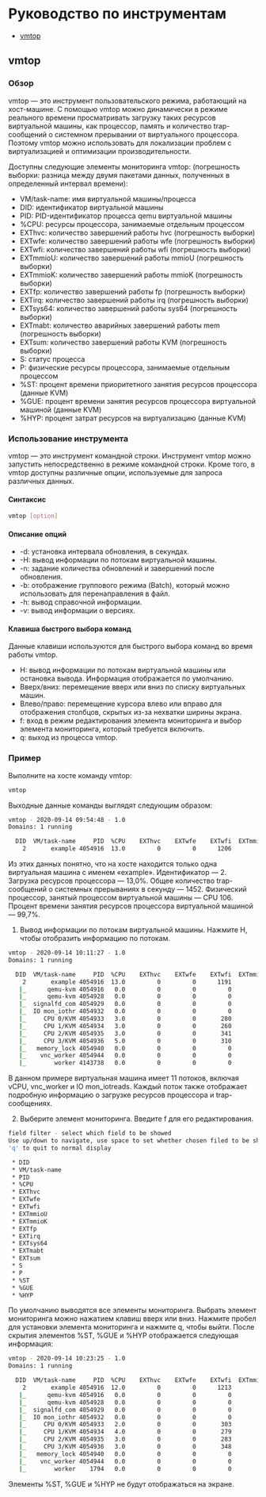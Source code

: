 # Руководство по инструментам

- [vmtop](#vmtop)

## vmtop

### Обзор

vmtop — это инструмент пользовательского режима, работающий на хост-машине. С помощью vmtop можно динамически в режиме реального времени просматривать загрузку таких ресурсов виртуальной машины, как процессор, память и количество trap-сообщений о системном прерывании от виртуального процессора. Поэтому vmtop можно использовать для локализации проблем с виртуализацией и оптимизации производительности.

Доступны следующие элементы мониторинга vmtop: (погрешность выборки: разница между двумя пакетами данных, полученных в определенный интервал времени):

- VM/task-name: имя виртуальной машины/процесса
- DID: идентификатор виртуальной машины
- PID: PID-идентификатор процесса qemu виртуальной машины
- %CPU: ресурсы процессора, занимаемые отдельным процессом
- EXThvc: количество завершений работы hvc (погрешность выборки)
- EXTwfe: количество завершений работы wfe (погрешность выборки)
- EXTwfi: количество завершений работы wfi (погрешность выборки)
- EXTmmioU: количество завершений работы mmioU (погрешность выборки)
- EXTmmioK: количество завершений работы mmioK (погрешность выборки)
- EXTfp: количество завершений работы fp (погрешность выборки)
- EXTirq: количество завершений работы irq (погрешность выборки)
- EXTsys64: количество завершений работы sys64 (погрешность выборки)
- EXTmabt: количество аварийных завершений работы mem (погрешность выборки)
- EXTsum: количество завершений работы KVM (погрешность выборки)
- S: статус процесса
- P: физические ресурсы процессора, занимаемые отдельным процессом
- %ST: процент времени приоритетного занятия ресурсов процессора (данные KVM)
- %GUE: процент времени занятия ресурсов процессора виртуальной машиной (данные KVM)
- %HYP: процент затрат ресурсов на виртуализацию (данные KVM)

### Использование инструмента

vmtop — это инструмент командной строки. Инструмент vmtop можно запустить непосредственно в режиме командной строки. Кроме того, в vmtop доступны различные опции, используемые для запроса различных данных.

#### Синтаксис

```sh
vmtop [option]
```

#### Описание опций

- -d: установка интервала обновления, в секундах.
- -H: вывод информации по потокам виртуальной машины.
- -n: задание количества обновлений и завершений после обновления.
- -b: отображение группового режима (Batch), который можно использовать для перенаправления в файл.
- -h: вывод справочной информации.
- -v: вывод информации о версиях.

#### Клавиша быстрого выбора команд

Данные клавиши используются для быстрого выбора команд во время работы vmtop.

- H: вывод информации по потокам виртуальной машины или остановка вывода. Информация отображается по умолчанию.
- Вверх/вниз: перемещение вверх или вниз по списку виртуальных машин.
- Влево/право: перемещение курсора влево или вправо для отображения столбцов, скрытых из-за нехватки ширины экрана.
- f: вход в режим редактирования элемента мониторинга и выбор элемента мониторинга, который требуется включить.
- q: выход из процесса vmtop.

### Пример

Выполните на хосте команду vmtop:

```sh
vmtop
```

Выходные данные команды выглядят следующим образом:

```sh
vmtop - 2020-09-14 09:54:48 - 1.0
Domains: 1 running

  DID  VM/task-name     PID  %CPU    EXThvc    EXTwfe    EXTwfi  EXTmmioU  EXTmmioK     EXTfp    EXTirq  EXTsys64   EXTmabt    EXTsum    S    P   %ST  %GUE  %HYP
    2       example 4054916  13.0         0         0      1206        10         0       144        62       174         0      1452    S  106   0.0  99.7  16.0
```

Из этих данных понятно, что на хосте находится только одна виртуальная машина с именем «example». Идентификатор — 2. Загрузка ресурсов процессора — 13,0%. Общее количество trap-сообщений о системных прерываниях в секунду — 1452. Физический процессор, занятый процессом виртуальной машины — CPU 106. Процент времени занятия ресурсов процессора виртуальной машиной — 99,7%.

1. Вывод информации по потокам виртуальной машины. Нажмите H, чтобы отобразить информацию по потокам.

```sh
vmtop - 2020-09-14 10:11:27 - 1.0
Domains: 1 running

  DID  VM/task-name     PID  %CPU    EXThvc    EXTwfe    EXTwfi  EXTmmioU  EXTmmioK     EXTfp    EXTirq  EXTsys64   EXTmabt    EXTsum    S    P   %ST  %GUE  %HYP
    2       example 4054916  13.0         0         0	   1191        17         4       120        76       147         0      1435    S  119   0.0 123.7   4.0
   |_      qemu-kvm 4054916   0.0         0         0         0         0         0         0         0         0         0         0    S  119   0.0   0.0   0.0
   |_      qemu-kvm 4054928   0.0         0         0         0         0         0         0         0         0         0         0    S  119   0.0   0.0   0.0
   |_  signalfd_com 4054929   0.0         0         0         0         0         0         0         0         0         0         0    S  120   0.0   0.0   0.0
   |_  IO mon_iothr 4054932   0.0         0         0         0         0         0         0         0         0         0         0    S  117   0.0   0.0   0.0
   |_     CPU 0/KVM 4054933   3.0         0         0       280         6         4        28        19        41         0       350    S  105   0.0  27.9   0.0
   |_     CPU 1/KVM 4054934   3.0         0         0       260         0         0        16        12        36         0       308    S   31   0.0  20.0   0.0
   |_     CPU 2/KVM 4054935   3.0         0         0       341         0         0        44        20        26         0       387    R  108   0.0  27.9   4.0
   |_     CPU 3/KVM 4054936   5.0         0         0       310        11         0        32        25        44         0       390    S  103   0.0  47.9   0.0
   |_   memory_lock 4054940   0.0         0         0         0         0         0         0         0         0         0         0    S  126   0.0   0.0   0.0
   |_    vnc_worker 4054944   0.0         0         0         0         0         0         0         0         0         0         0    S  118   0.0   0.0   0.0
   |_        worker 4143738   0.0         0         0         0         0         0         0         0         0         0         0    S  120   0.0   0.0   0.0
```

В данном примере виртуальная машина имеет 11 потоков, включая vCPU, vnc\_worker и IO mon\_iotreads. Каждый поток также отображает подробную информацию о загрузке ресурсов процессора и trap-сообщениях.

2. Выберите элемент мониторинга. Введите f для его редактирования.

```sh
field filter - select which field to be showed
Use up/down to navigate, use space to set whether chosen filed to be showed
'q' to quit to normal display

 * DID
 * VM/task-name
 * PID
 * %CPU
 * EXThvc
 * EXTwfe
 * EXTwfi
 * EXTmmioU
 * EXTmmioK
 * EXTfp
 * EXTirq
 * EXTsys64
 * EXTmabt
 * EXTsum
 * S
 * P
 * %ST
 * %GUE
 * %HYP
```

По умолчанию выводятся все элементы мониторинга. Выбрать элемент мониторинга можно нажатием клавиш вверх или вниз. Нажмите пробел для установки элемента мониторинга и нажмите q, чтобы выйти. После скрытия элементов %ST, %GUE и %HYP отображается следующая информация:

```sh
vmtop - 2020-09-14 10:23:25 - 1.0
Domains: 1 running

  DID  VM/task-name     PID  %CPU    EXThvc    EXTwfe    EXTwfi  EXTmmioU  EXTmmioK     EXTfp    EXTirq  EXTsys64   EXTmabt    EXTsum    S    P
    2       example 4054916  12.0         0         0      1213        14         1       144        68       168         0      1464    S  125
   |_	   qemu-kvm 4054916   0.0         0         0         0         0         0         0         0         0         0         0    S  125
   |_	   qemu-kvm 4054928   0.0         0         0         0         0         0         0         0         0         0         0    S  119
   |_  signalfd_com 4054929   0.0         0         0         0         0         0         0         0         0         0         0    S  120
   |_  IO mon_iothr 4054932   0.0         0         0         0         0         0         0         0         0         0         0    S  117
   |_     CPU 0/KVM 4054933   2.0         0         0       303         6         0        29        10        35         0       354    S   98
   |_     CPU 1/KVM 4054934   4.0         0         0       279         0         0        39        17        49         0       345    S    1
   |_     CPU 2/KVM 4054935   3.0         0         0       283         0         0        33        20        40         0       343    S  122
   |_     CPU 3/KVM 4054936   3.0         0         0       348         8         1        43        21        44         0       422    S  110
   |_   memory_lock 4054940   0.0         0         0         0         0         0         0         0         0         0         0    S  126
   |_    vnc_worker 4054944   0.0         0         0         0         0         0         0         0         0         0         0    S  118
   |_        worker    1794   0.0         0         0         0         0         0         0         0         0         0         0    S  126
```

Элементы %ST, %GUE и %HYP не будут отображаться на экране.